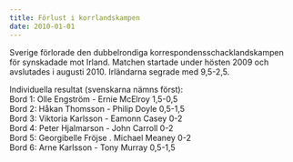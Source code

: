 ```yaml
---
title: Förlust i korrlandskampen
date: 2010-01-01
---
```


Sverige förlorade den dubbelrondiga korrespondensschacklandskampen för synskadade mot Irland. Matchen startade under hösten 2009 och avslutades i augusti 2010. Irländarna segrade med 9,5-2,5.

Individuella resultat (svenskarna nämns först):  
Bord 1: Olle Engström - Ernie McElroy 1,5-0,5  
Bord 2: Håkan Thomsson - Philip Doyle 0,5-1,5  
Bord 3: Viktoria Karlsson - Eamonn Casey 0-2  
Bord 4: Peter Hjalmarson - John Carroll 0-2  
Bord 5: Georgibelle Fröjse . Michael Meaney 0-2  
Bord 6: Arne Karlsson - Tony Murray 0,5-1,5
